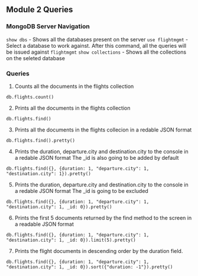 ## Module 2 Queries

### MongoDB Server Navigation

`show dbs`		- Shows all the databases present on the server
`use flightmgmt`	- Select a database to work against. After this command, all the queries will be issued against `flightmgmt`
`show collections`	- Shows all the collections on the seleted database

### Queries

		
1. Counts all the documents in the flights collection

`db.flights.count()`	

			
2. Prints all the documents in the flights collection

`db.flights.find()`	


3. Prints all the documents in the flights collecion in a redable JSON format

`db.flights.find().pretty()`	


4. Prints the duration, departure.city and destination.city to the console in a redable JSON format
The _id is also going to be added by default

`db.flights.find({}, {duration: 1, "departure.city": 1, "destination.city": 1}).pretty()`


5. Prints the duration, departure.city and destination.city to the console in a redable JSON format
The _id is going to be excluded

`db.flights.find({}, {duration: 1, "departure.city": 1, "destination.city": 1, _id: 0}).pretty()`


6. Prints the first 5 documents returned by the find method to the screen in a readable JSON format

`db.flights.find({}, {duration: 1, "departure.city": 1, "destination.city": 1, _id: 0}).limit(5).pretty()`


7. Prints the flight documents in descending order by the duration field.

`db.flights.find({}, {duration: 1, "departure.city": 1, "destination.city": 1, _id: 0}).sort({"duration: -1"}).pretty()`

